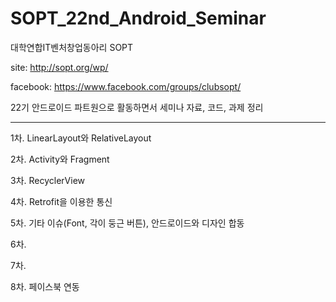 # SOPT_22nd_Android_Seminar

대학연합IT벤처창업동아리 SOPT

site: http://sopt.org/wp/

facebook: https://www.facebook.com/groups/clubsopt/

22기 안드로이드 파트원으로 활동하면서 세미나 자료, 코드, 과제 정리

------------------------------------------------------------------------------------------------------------------------

1차. LinearLayout와 RelativeLayout

2차. Activity와 Fragment

3차. RecyclerView

4차. Retrofit을 이용한 통신

5차. 기타 이슈(Font, 각이 둥근 버튼), 안드로이드와 디자인 합동

6차. 

7차. 

8차. 페이스북 연동


